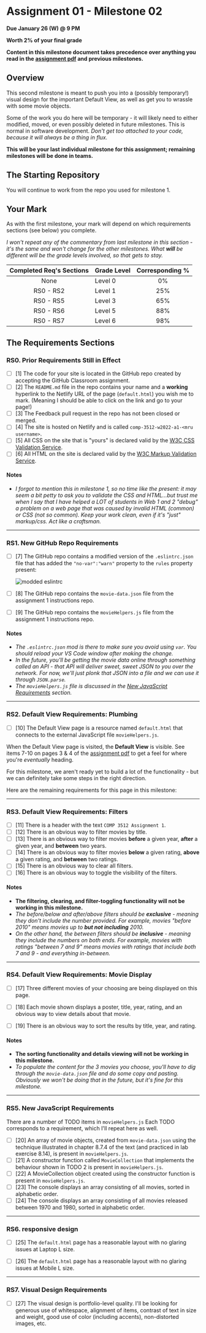 # Assignment 01 - Milestone 02

**Due January 26 (W) @ 9 PM**

**Worth 2% of your final grade**

**Content in this milestone document takes precedence over anything you read in the [assignment pdf](comp-3512-asg-1-winter-2020-current.pdf) and previous milestones.**

## Overview

This second milestone is meant to push you into a (possibly temporary!) visual design for the important Default View, as well as get you to wrassle with some movie objects.

Some of the work you do here will be temporary - it will likely need to either modified, moved, or even possibly deleted in future milestones. This is normal in software development. *Don't get too attached to your code, because it will always be a thing in flux.*

**This will be your last individual milestone for this assignment; remaining milestones will be done in teams.**

## The Starting Repository

You will continue to work from the repo you used for milestone 1.

## Your Mark

As with the first milestone, your mark will depend on which requirements sections (see below) you complete.

_I won't repeat any of the commentary from last milestone in this section - it's the same and won't change for the other milestones. What **will** be different will be the grade levels involved, so that gets to stay._

| Completed Req's Sections | Grade Level | Corresponding % |
|:------------------------:|:------------|:---------------:|
|           None           | Level 0     |       0%        |
|        RS0 - RS2         | Level 1     |       25%       |
|        RS0 - RS5         | Level 3     |       65%       |
|        RS0 - RS6         | Level 5     |       88%       |
|        RS0 - RS7         | Level 6     |       98%       |

## The Requirements Sections

### RS0. Prior Requirements Still in Effect

- [ ] [1] The code for your site is located in the GitHub repo created by accepting the GitHub Classroom assignment.
- [ ] [2] The `README.md` file in the repo contains your name and a **working** hyperlink to the Netlify URL of the page (`default.html`) you wish me to mark. (Meaning I should be able to click on the link and go to your page!)
- [ ] [3] The Feedback pull request in the repo has not been closed or merged. 
- [ ] [4] The site is hosted on Netlify and is called `comp-3512-w2022-a1-<mru username>`.
- [ ] [5] All CSS on the site that is "yours" is declared valid by the [W3C CSS Validation Service](https://jigsaw.w3.org/css-validator/).
- [ ] [6] All HTML on the site is declared valid by the [W3C Markup Validation Service](https://validator.w3.org/).

#### Notes

- _I forgot to mention this in milestone 1, so no time like the present: it may seem a bit petty to ask you to validate the CSS and HTML...but trust me when I say that I have helped a LOT of students in Web 1 and 2 "debug" a problem on a web page that was caused by invalid HTML (common) or CSS (not so common). Keep your work clean, even if it's "just" markup/css. Act like a craftsman._

---

### RS1. New GitHub Repo Requirements

- [ ] [7] The GitHub repo contains a modified version of the `.eslintrc.json` file that has added the `"no-var":"warn"` property to the `rules` property present:

    ![modded eslintrc](images/eslint.png)

- [ ] [8] The GitHub repo contains the `movie-data.json` file from the assignment 1 instructions repo.

- [ ] [9] The GitHub repo contains the `movieHelpers.js` file from the assignment 1 instructions repo.

#### Notes

- _The `.eslintrc.json` mod is there to make sure you avoid using `var`. You should reload your VS Code window after making the change._
- _In the future, you'll be getting the movie data online through something called an API - that API will deliver sweet, sweet JSON to you over the network. For now, we'll just plonk that JSON into a file and we can use it through `JSON.parse`._
- _The `movieHelpers.js` file is discussed in the [New JavaScript Requirements](#rs5-new-javascript-requirements) section._

---

### RS2. Default View Requirements: Plumbing

- [ ] [10] The Default View page is a resource named `default.html` that connects to the external JavaScript file `movieHelpers.js`.

When the Default View page is visited, the **Default View** is visible. See items 7-10 on pages 3 & 4 of the [assignment pdf](comp-3512-asg-1-winter-2020-current.pdf) to get a feel for where you're _eventually_ heading.   

For this milestone, we aren't ready yet to build a lot of the functionality - but we can definitely take some steps in the right direction.  

Here are the remaining requirements for this page in this milestone:

---

### RS3. Default View Requirements: Filters

- [ ] [11] There is a header with the text `COMP 3512 Assignment 1`.
- [ ] [12] There is an obvious way to filter movies by title.
- [ ] [13] There is an obvious way to filter movies **before** a given year, **after** a given year, and **between** two years.
- [ ] [14] There is an obvious way to filter movies **below** a given rating, **above** a given rating, and **between** two ratings.
- [ ] [15] There is an obvious way to clear all filters.
- [ ] [16] There is an obvious way to toggle the visibility of the filters.

#### Notes

- **The filtering, clearing, and filter-toggling functionality will not be working in this milestone.**
-  _The before/below and after/above filters should be **exclusive** - meaning they don't include the number provided. For example, movies "before 2010" means movies up to **but not including** 2010._
- _On the other hand, the between filters should be **inclusive** - meaning they include the numbers on both ends. For example, movies with ratings "between 7 and 9" means movies with ratings that include both 7 and 9 - and everything in-between._

---

### RS4. Default View Requirements: Movie Display

- [ ] [17] Three different movies of your choosing are being displayed on this page.
- [ ] [18] Each movie shown displays a poster, title, year, rating, and an obvious way to view details about that movie.
- [ ] [19] There is an obvious way to sort the results by title, year, and rating.


#### Notes

- **The sorting functionality and details viewing will not be working in this milestone.**
- _To populate the content for the 3 movies you choose, you'll have to dig through the `movie-data.json` file and do some copy and pasting. Obviously we won't be doing that in the future, but it's fine for this milestone._

---

### RS5. New JavaScript Requirements

There are a number of TODO items in `movieHelpers.js` Each TODO corresponds to a requirement, which I'll repeat here as well.

- [ ] [20] An array of movie objects, created from `movie-data.json` using the technique illustrated in chapter 8.7.4 of the text (and practiced in lab exercise 8.14), is present in `movieHelpers.js`.
- [ ] [21] A constructor function called `MovieCollection` that implements the behaviour shown in TODO 2 is present in `movieHelpers.js`.
- [ ] [22] A MovieCollection object created using the constructor function is present in `movieHelpers.js`.
- [ ] [23] The console displays an array consisting of all movies, sorted in alphabetic order.
- [ ] [24] The console displays an array consisting of all movies released between 1970 and 1980, sorted in alphabetic order.

---


### RS6. responsive design

- [ ] [25] The `default.html` page has a reasonable layout with no glaring issues at Laptop L size.

- [ ] [26] The `default.html` page has a reasonable layout with no glaring issues at Mobile L size.

---

### RS7. Visual Design Requirements

- [ ] [27] The visual design is portfolio-level quality. I'll be looking for generous use of whitespace, alignment of items, contrast of text in size and weight, good use of color (including accents), non-distorted images, etc.
